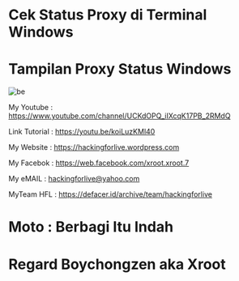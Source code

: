 # Cek Status Proxy  di Terminal Windows

# Tampilan Proxy Status Windows
![be](https://raw.githubusercontent.com/boychongzen18/proxy-status/master/proxy.jpg)


My Youtube    : https://www.youtube.com/channel/UCKdOPQ_iIXcqK17PB_2RMdQ

Link Tutorial : https://youtu.be/koiLuzKMl40

My Website    : https://hackingforlive.wordpress.com

My Facebok    : https://web.facebook.com/xroot.xroot.7

My eMAIL      : hackingforlive@yahoo.com

MyTeam HFL    : https://defacer.id/archive/team/hackingforlive

# Moto : Berbagi Itu Indah

# Regard Boychongzen aka Xroot

